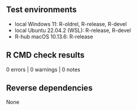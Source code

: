 ## Test environments

- local Windows 11: R-oldrel, R-release, R-devel
- local Ubuntu 22.04.2 (WSL): R-release, R-devel
- R-hub macOS 10.13.6: R-release

## R CMD check results

0 errors | 0 warnings | 0 notes

## Reverse dependencies

None